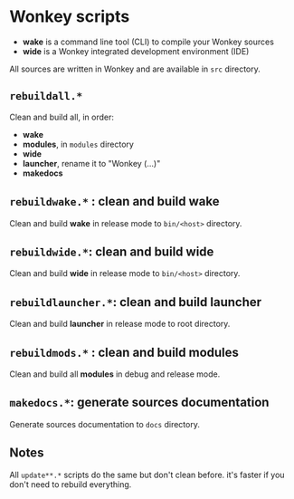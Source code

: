 # Wonkey scripts

- **wake** is a command line tool (CLI) to compile your Wonkey sources
- **wide** is a Wonkey integrated development environment (IDE)

All sources are written in Wonkey and are available in `src` directory.

## `rebuildall.*`

Clean and build all, in order:
- **wake**
- **modules**, in `modules` directory
- **wide**
- **launcher**, rename it to "Wonkey (...)"
- **makedocs**

## `rebuildwake.*` : clean and build **wake**

Clean and build **wake** in release mode to `bin/<host>` directory.

## `rebuildwide.*`: clean and build **wide**

Clean and build **wide** in release mode to `bin/<host>` directory.

## `rebuildlauncher.*`: clean and build **launcher**

Clean and build **launcher** in release mode to root directory.

## `rebuildmods.*` : clean and build **modules**

Clean and build all **modules** in debug and release mode.

## `makedocs.*`: generate sources documentation

Generate sources documentation to `docs` directory.

## Notes

All `update**.*` scripts do the same but don't clean before. it's faster if you don't need to rebuild everything.